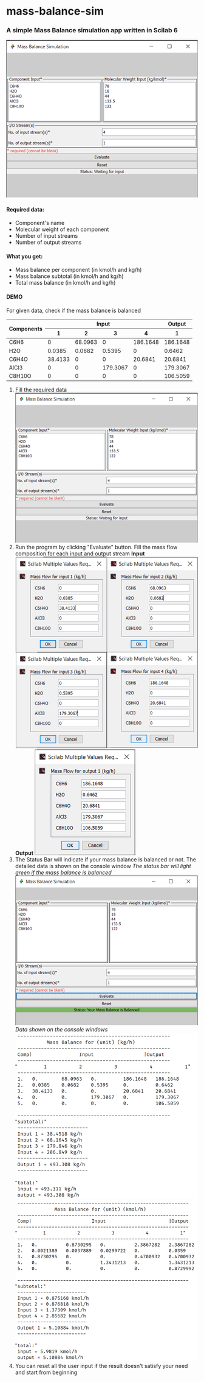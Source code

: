 # mass-balance-sim
### A simple Mass Balance simulation app written in Scilab 6

![window preview](https://github.com/Danedevz/mass-balance-sim/blob/main/preview/main_window.png?raw=true)

#### Required data:
- Component's name
- Molecular weight of each component
- Number of input streams
- Number of output streams

#### What you get:
- Mass balance per component (in kmol/h and kg/h)
- Mass balance subtotal (in kmol/h and kg/h)
- Total mass balance (in kmol/h and kg/h)

#### DEMO
For given data, check if the mass balance is balanced
<table>
<thead>
  <tr>
    <th rowspan="2">Components</th>
    <th colspan="4">Input</th>
    <th>Output</th>
  </tr>
  <tr>
    <th>1</th>
    <th>2</th>
    <th>3</th>
    <th>4</th>
    <th>1</th>
  </tr>
</thead>
<tbody>
  <tr>
    <td>C6H6</td>
    <td>0</td>
    <td>68.0963</td>
    <td>0</td>
    <td>186.1648</td>
    <td>186.1648</td>
  </tr>
  <tr>
    <td>H2O</td>
    <td>0.0385</td>
    <td>0.0682</td>
    <td>0.5395</td>
    <td>0</td>
    <td>0.6462</td>
  </tr>
  <tr>
    <td>C6H4O</td>
    <td>38.4133</td>
    <td>0</td>
    <td>0</td>
    <td>20.6841</td>
    <td>20.6841</td>
  </tr>
  <tr>
    <td>AlCl3</td>
    <td>0</td>
    <td>0</td>
    <td>179.3067</td>
    <td>0</td>
    <td>179.3067</td>
  </tr>
  <tr>
    <td>C8H10O</td>
    <td>0</td>
    <td>0</td>
    <td>0</td>
    <td>0</td>
    <td>106.5059</td>
  </tr>
</tbody>
</table>

1. Fill the required data
   ![window preview](https://github.com/Danedevz/mass-balance-sim/blob/main/preview/main_window.png?raw=true)
2. Run the program by clicking "Evaluate" button. Fill the mass flow composition for each input and output stream
   **Input**
   ![window preview](https://github.com/Danedevz/mass-balance-sim/blob/main/preview/input_window.png?raw=true)
   **Output**
   ![window preview](https://github.com/Danedevz/mass-balance-sim/blob/main/preview/output_window.png?raw=true)
4. The Status Bar will indicate if your mass balance is balanced or not. The detailed data is shown on the console window
   *The status bar will light green if the mass balance is balanced*
   ![window preview](https://github.com/Danedevz/mass-balance-sim/blob/main/preview/accepted_window.png?raw=true)
   *Data shown on the console windows*
   ![window preview](https://github.com/Danedevz/mass-balance-sim/blob/main/preview/kgh_result.png?raw=true)
   ![window preview](https://github.com/Danedevz/mass-balance-sim/blob/main/preview/kmolh_result.png?raw=true)
6. You can reset all the user input if the result doesn't satisfy your need and start from beginning
